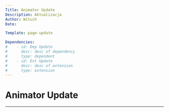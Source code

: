 ```yaml
---
Title: Animator Update
Description: Aktualizacja
Author: Wituch
Date:

Template: page-update

Dependencies:
#    - id: Dep Update
#      desc: desc of dependency
#      type: dependent
#    - id: Ext Update
#      desc: desc of extension
#      type: extension
---
```


# Animator Update
-----

